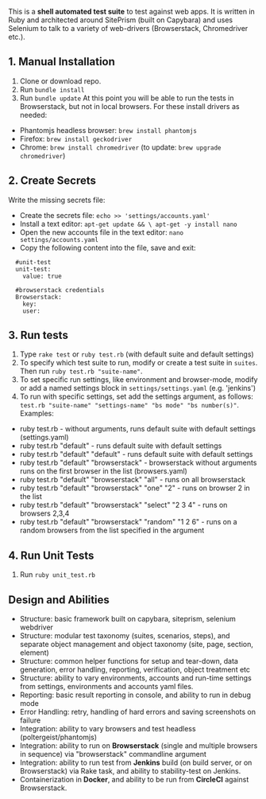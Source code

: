 This is a **shell automated test suite** to test against web apps. It is written in Ruby and architected around SitePrism (built on Capybara) and uses Selenium to talk to a variety of web-drivers (Browserstack, Chromedriver etc.).


## 1. Manual Installation
1. Clone or download repo.
2. Run `bundle install`
3. Run `bundle update`
At this point you will be able to run the tests in Browserstack, but not in local browsers. For these install drivers as needed:
- Phantomjs headless browser: `brew install phantomjs`
- Firefox: `brew install geckodriver`
- Chrome: `brew install chromedriver` (to update: `brew upgrade chromedriver`)

## 2. Create Secrets
Write the missing secrets file:
  - Create the secrets file: `echo >> 'settings/accounts.yaml'`
  - Install a text editor: `apt-get update && \ apt-get -y install nano`
  - Open the new accounts file in the text editor: `nano settings/accounts.yaml`
  - Copy the following content into the file, save and exit:

```
  #unit-test
  unit-test:
    value: true

  #browserstack credentials
  Browserstack:
    key:
    user:
```

## 3. Run tests
1. Type `rake test` or `ruby test.rb` (with default suite and default settings)
2. To specify which test suite to run, modify or create a test suite in `suites`. Then run `ruby test.rb "suite-name"`.
3. To set specific run settings, like environment and browser-mode, modify or add a named settings block in `settings/settings.yaml` (e.g. 'jenkins')
4. To run with specific settings, set add the settings argument, as follows: `test.rb "suite-name" "settings-name" "bs mode" "bs number(s)"`. Examples:
- ruby test.rb  - without arguments, runs default suite with default settings (settings.yaml)
- ruby test.rb "default"  - runs default suite with default settings
- ruby test.rb "default" "default"  - runs default suite with default settings
- ruby test.rb "default" "browserstack"  - browserstack without arguments runs on the first browser in the list (browsers.yaml)
- ruby test.rb "default" "browserstack" "all"  - runs on all browserstack
- ruby test.rb "default" "browserstack" "one" "2"  - runs on browser 2 in the list
- ruby test.rb "default" "browserstack" "select" "2 3 4"  - runs on browsers 2,3,4
- ruby test.rb "default" "browserstack" "random" "1 2 6"  - runs on a random browsers from the list specified in the argument

## 4. Run Unit Tests
1. Run `ruby unit_test.rb`

## Design and Abilities
- Structure: basic framework built on capybara, siteprism, selenium webdriver
- Structure: modular test taxonomy (suites, scenarios, steps), and separate object management and object taxonomy (site, page, section, element)
- Structure: common helper functions for setup and tear-down, data generation, error handling, reporting, verification, object treatment etc
- Structure: ability to vary environments, accounts and run-time settings from settings, environments and accounts yaml files.
- Reporting: basic result reporting in console, and ability to run in debug mode
- Error Handling: retry, handling of hard errors and saving screenshots on failure
- Integration: ability to vary browsers and test headless (poltergeist/phantomjs)
- Integration: ability to run on **Browserstack** (single and multiple browsers in sequence) via "browserstack" commandline argument
- Integration: ability to run test from **Jenkins** build (on build server, or on Browserstack) via Rake task, and ability to stability-test on Jenkins.
- Containerization in **Docker**, and ability to be run from **CircleCI** against Browserstack.
